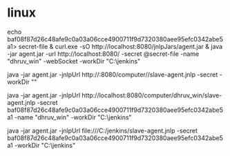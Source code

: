 # linux

echo baf08f87d26c48afe9c0a03a06cce4900711f9d7320380aee95efc0342abe5a1> secret-file & curl.exe -sO http://localhost:8080/jnlpJars/agent.jar & java -jar agent.jar -url http://localhost:8080/ -secret @secret-file -name "dhruv_win" -webSocket -workDir "C:\jenkins"




java -jar agent.jar -jnlpUrl http://<jenkins-master-url>:8080/computer/<agent-name>/slave-agent.jnlp -secret <secret-key> -workDir "<agent-work-dir>"


java -jar agent.jar -jnlpUrl http://localhost:8080/computer/dhruv_win/slave-agent.jnlp -secret baf08f87d26c48afe9c0a03a06cce4900711f9d7320380aee95efc0342abe5a1 -name "dhruv_win" -workDir "C:\jenkins"

java -jar agent.jar -jnlpUrl file:///C:/jenkins/slave-agent.jnlp -secret baf08f87d26c48afe9c0a03a06cce4900711f9d7320380aee95efc0342abe5a1 -workDir "C:\jenkins"
